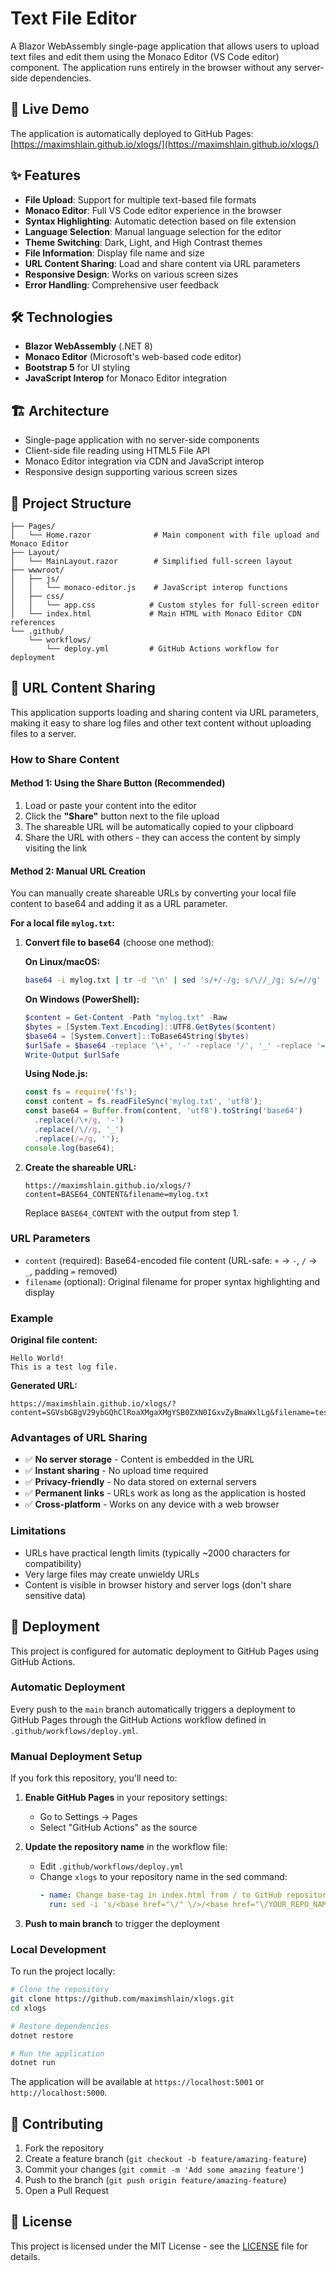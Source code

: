 # Text File Editor

A Blazor WebAssembly single-page application that allows users to upload text files and edit them using the Monaco Editor (VS Code editor) component. The application runs entirely in the browser without any server-side dependencies.

## 🚀 Live Demo

The application is automatically deployed to GitHub Pages: [https://maximshlain.github.io/xlogs/](https://maximshlain.github.io/xlogs/)

## ✨ Features

- **File Upload**: Support for multiple text-based file formats
- **Monaco Editor**: Full VS Code editor experience in the browser
- **Syntax Highlighting**: Automatic detection based on file extension
- **Language Selection**: Manual language selection for the editor
- **Theme Switching**: Dark, Light, and High Contrast themes
- **File Information**: Display file name and size
- **URL Content Sharing**: Load and share content via URL parameters
- **Responsive Design**: Works on various screen sizes
- **Error Handling**: Comprehensive user feedback

## 🛠️ Technologies

- **Blazor WebAssembly** (.NET 8)
- **Monaco Editor** (Microsoft's web-based code editor)
- **Bootstrap 5** for UI styling
- **JavaScript Interop** for Monaco Editor integration

## 🏗️ Architecture

- Single-page application with no server-side components
- Client-side file reading using HTML5 File API
- Monaco Editor integration via CDN and JavaScript interop
- Responsive design supporting various screen sizes

## 📁 Project Structure

```
├── Pages/
│   └── Home.razor              # Main component with file upload and Monaco Editor
├── Layout/
│   └── MainLayout.razor        # Simplified full-screen layout
├── wwwroot/
│   ├── js/
│   │   └── monaco-editor.js    # JavaScript interop functions
│   ├── css/
│   │   └── app.css            # Custom styles for full-screen editor
│   └── index.html             # Main HTML with Monaco Editor CDN references
└── .github/
    └── workflows/
        └── deploy.yml         # GitHub Actions workflow for deployment
```

## 🔗 URL Content Sharing

This application supports loading and sharing content via URL parameters, making it easy to share log files and other text content without uploading files to a server.

### How to Share Content

#### Method 1: Using the Share Button (Recommended)
1. Load or paste your content into the editor
2. Click the **"Share"** button next to the file upload
3. The shareable URL will be automatically copied to your clipboard
4. Share the URL with others - they can access the content by simply visiting the link

#### Method 2: Manual URL Creation
You can manually create shareable URLs by converting your local file content to base64 and adding it as a URL parameter.

**For a local file `mylog.txt`:**

1. **Convert file to base64** (choose one method):
   
   **On Linux/macOS:**
   ```bash
   base64 -i mylog.txt | tr -d '\n' | sed 's/+/-/g; s/\//_/g; s/=//g'
   ```
   
   **On Windows (PowerShell):**
   ```powershell
   $content = Get-Content -Path "mylog.txt" -Raw
   $bytes = [System.Text.Encoding]::UTF8.GetBytes($content)
   $base64 = [System.Convert]::ToBase64String($bytes)
   $urlSafe = $base64 -replace '\+', '-' -replace '/', '_' -replace '=', ''
   Write-Output $urlSafe
   ```
   
   **Using Node.js:**
   ```javascript
   const fs = require('fs');
   const content = fs.readFileSync('mylog.txt', 'utf8');
   const base64 = Buffer.from(content, 'utf8').toString('base64')
     .replace(/\+/g, '-')
     .replace(/\//g, '_')
     .replace(/=/g, '');
   console.log(base64);
   ```

2. **Create the shareable URL:**
   ```
   https://maximshlain.github.io/xlogs/?content=BASE64_CONTENT&filename=mylog.txt
   ```
   Replace `BASE64_CONTENT` with the output from step 1.

### URL Parameters

- `content` (required): Base64-encoded file content (URL-safe: `+` → `-`, `/` → `_`, padding `=` removed)
- `filename` (optional): Original filename for proper syntax highlighting and display

### Example

**Original file content:**
```
Hello World!
This is a test log file.
```

**Generated URL:**
```
https://maximshlain.github.io/xlogs/?content=SGVsbG8gV29ybGQhClRoaXMgaXMgYSB0ZXN0IGxvZyBmaWxlLg&filename=test.log
```

### Advantages of URL Sharing

- ✅ **No server storage** - Content is embedded in the URL
- ✅ **Instant sharing** - No upload time required
- ✅ **Privacy-friendly** - No data stored on external servers
- ✅ **Permanent links** - URLs work as long as the application is hosted
- ✅ **Cross-platform** - Works on any device with a web browser

### Limitations

- URLs have practical length limits (typically ~2000 characters for compatibility)
- Very large files may create unwieldy URLs
- Content is visible in browser history and server logs (don't share sensitive data)

## 🚀 Deployment

This project is configured for automatic deployment to GitHub Pages using GitHub Actions.

### Automatic Deployment

Every push to the `main` branch automatically triggers a deployment to GitHub Pages through the GitHub Actions workflow defined in `.github/workflows/deploy.yml`.

### Manual Deployment Setup

If you fork this repository, you'll need to:

1. **Enable GitHub Pages** in your repository settings:
   - Go to Settings → Pages
   - Select "GitHub Actions" as the source

2. **Update the repository name** in the workflow file:
   - Edit `.github/workflows/deploy.yml`
   - Change `xlogs` to your repository name in the sed command:
     ```yaml
     - name: Change base-tag in index.html from / to GitHub repository name
       run: sed -i 's/<base href="\/" \/>/<base href="\/YOUR_REPO_NAME\/" \/>/g' release/wwwroot/index.html
     ```

3. **Push to main branch** to trigger the deployment

### Local Development

To run the project locally:

```bash
# Clone the repository
git clone https://github.com/maximshlain/xlogs.git
cd xlogs

# Restore dependencies
dotnet restore

# Run the application
dotnet run
```

The application will be available at `https://localhost:5001` or `http://localhost:5000`.

## 🤝 Contributing

1. Fork the repository
2. Create a feature branch (`git checkout -b feature/amazing-feature`)
3. Commit your changes (`git commit -m 'Add some amazing feature'`)
4. Push to the branch (`git push origin feature/amazing-feature`)
5. Open a Pull Request

## 📄 License

This project is licensed under the MIT License - see the [LICENSE](LICENSE) file for details.
